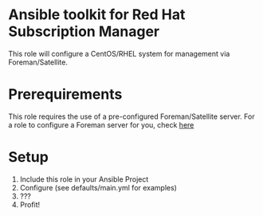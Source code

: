 # Ansible toolkit for Red Hat Subscription Manager
This role will configure a CentOS/RHEL system for management via Foreman/Satellite.

# Prerequirements
This role requires the use of a pre-configured Foreman/Satellite server. For a role to
configure a Foreman server for you, check [here](https://github.com/thulium-drake/ansible-role-foreman)

# Setup
1. Include this role in your Ansible Project
2. Configure (see defaults/main.yml for examples)
3. ???
4. Profit!
